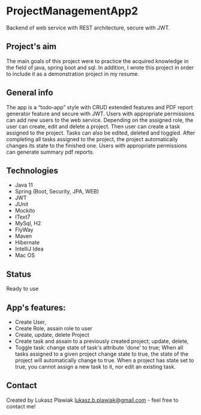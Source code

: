 # ProjectManagementApp2
Backend of web service with REST architecture, secure with JWT. 


## Project's aim
The main goals of this project were to practice the acquired knowledge in the field of java, spring boot and sql. In addition, I wrote this project in order to include it as a demonstration project in my resume.


## General info
The app is a “todo-app” style with CRUD extended features and PDF report generator feature and secure with JWT.
Users with appropriate permissions can add new users to the web service.
Depending on the assigned role, the user can create, edit and delete a project. Then user can create a task assigned to the project. Tasks can also be edited, deleted and toggled.
After completing all tasks assigned to the project, the project automatically changes its state to the finished one.
Users with appropriate permissions can generate summary pdf reports.


## Technologies
* Java 11
* Spring (Boot, Security, JPA, WEB)
* JWT
* JUnit
* Mockito
* IText7
* MySql, H2
* FlyWay
* Maven
* Hibernate
* IntelliJ Idea
* Mac OS


## Status
Ready to use


## App's features:
* Create User,
* Create Role, assain role to user
* Create, update, delete Project 
* Create task and assain to a previously created project; update, delete, 
* Toggle task: change state of task's attribute 'done' to true; 
When all tasks assigned to a given project change state to true, 
the state of the project will automatically change to true.
When a project has state set to true, you cannot assign a new task to it, 
nor edit an existing task.


## Contact
Created by Lukasz Plawiak lukasz.b.plawiak@gmail.com - feel free to contact me!
